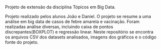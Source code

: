 Projeto de extensão da disciplina Tópicos em Big Data.

Projeto realizado pelos alunos João e Daniel.
O projeto se resume a uma análise em big data de casos de febre amarela e vacinação. 
Foram realizadas análise diversas, incluindo caixa de pontos discrepantes(BOXPLOT) e regressão linear. 
Neste repositório se encontra os arquivos CSV dos datasets analisados, imagens dos gráficos e o código fonte do projeto.
 
